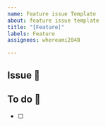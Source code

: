 ```yaml
---
name: Feature issue Template
about: feature issue template
title: "[Feature]"
labels: Feature
assignees: whereami2048

---
```


## Issue 🙌

## To do 📣
- [ ]
